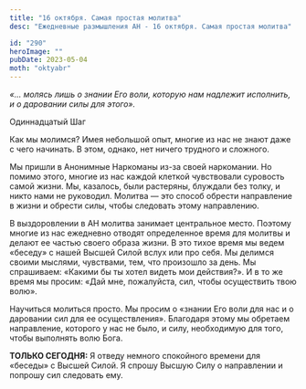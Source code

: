 ```yaml
---
title: "16 октября. Самая простая молитва"
desc: "Ежедневные размышления АН - 16 октября. Самая простая молитва"

id: "290"
heroImage: ""
pubDate: 2023-05-04
moth: "oktyabr"
---
```


_«… молясь лишь о знании Его воли, которую нам надлежит исполнить, и о
даровании силы для этого»._

Одиннадцатый Шаг

Как мы молимся? Имея небольшой опыт, многие из нас не знают даже с чего
начинать. В этом, однако, нет ничего трудного и сложного.

Мы пришли в Анонимные Наркоманы из-за своей наркомании. Но помимо этого,
многие из нас каждой клеткой чувствовали суровость самой жизни. Мы, казалось,
были растеряны, блуждали без толку, и никто нами не руководил. Молитва — это
способ обрести направление в жизни и обрести силы, чтобы следовать этому
направлению.

В выздоровлении в АН молитва занимает центральное место. Поэтому многие из нас
ежедневно отводят определенное время для молитвы и делают ее частью своего
образа жизни. В это тихое время мы ведем «беседу» с нашей Высшей Силой вслух
или про себя. Мы делимся своими мыслями, чувствами, тем, что произошло за
день. Мы спрашиваем: «Какими бы ты хотел видеть мои действия?». И в то же
время мы просим: «Дай мне, пожалуйста, сил, чтобы осуществить твою волю».

Научиться молиться просто. Мы просим о «знании Его воли для нас и о даровании
сил для ее осуществления». Благодаря этому мы обретаем направление, которого у
нас не было, и силу, необходимую для того, чтобы выполнять волю Бога.

**ТОЛЬКО СЕГОДНЯ:** Я отведу немного спокойного времени для «беседы» с Высшей
Силой. Я спрошу Высшую Силу о направлении и попрошу сил следовать ему.
